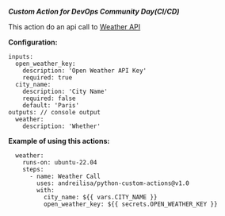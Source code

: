 ***Custom Action for DevOps Community Day(CI/CD)***

This action do an api call to [Weather API](https://openweathermap.org/api)

**Configuration:**

```
inputs:
  open_weather_key:
    description: 'Open Weather API Key'
    required: true
  city_name:
    description: 'City Name'
    required: false
    default: 'Paris'
outputs: // console output
  weather:
    description: 'Whether'
```

**Example of using this actions:**

```
  weather:
    runs-on: ubuntu-22.04
    steps:
      - name: Weather Call
        uses: andreilisa/python-custom-actions@v1.0
        with:
          city_name: ${{ vars.CITY_NAME }}
          open_weather_key: ${{ secrets.OPEN_WEATHER_KEY }}
```


